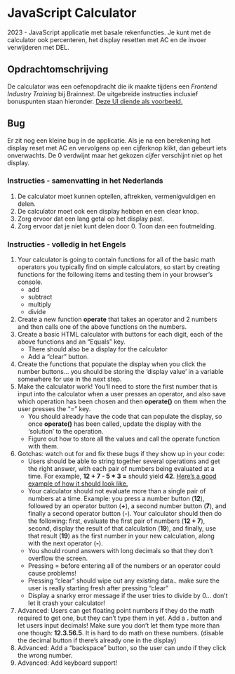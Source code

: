# JavaScript Calculator
2023 - JavaScript applicatie met basale rekenfuncties. Je kunt met de calculator ook percenteren, het display resetten met AC en de invoer verwijderen met DEL.

## Opdrachtomschrijving
De calculator was een oefenopdracht die ik maakte tijdens een *Frontend Industry Training* bij Brainnest. De uitgebreide instructies inclusief bonuspunten staan hieronder. [Deze UI diende als voorbeeld.](https://mrbuddh4.github.io/calculator/)

## Bug
Er zit nog een kleine bug in de applicatie. Als je na een berekening het display reset met AC en vervolgens op een cijferknop klikt, dan gebeurt iets onverwachts. De 0 verdwijnt maar het gekozen cijfer verschijnt niet op het display.

### Instructies - samenvatting in het Nederlands
1. De calculator moet kunnen optellen, aftrekken, vermenigvuldigen en delen.
2. De calculator moet ook een display hebben en een clear knop.
3. Zorg ervoor dat een lang getal op het display past.
4. Zorg ervoor dat je niet kunt delen door 0. Toon dan een foutmelding.

### Instructies - volledig in het Engels
1. Your calculator is going to contain functions for all of the basic math operators you typically
find on simple calculators, so start by creating functions for the following items and testing them in your browser’s console.
    - add
    - subtract
    - multiply
    - divide
2. Create a new function **operate** that takes an operator and 2 numbers and then calls one of the above functions on the numbers.
3. Create a basic HTML calculator with buttons for each digit, each of the above functions and an “Equals” key.
    - There should also be a display for the calculator
    - Add a “clear” button.
4. Create the functions that populate the display when you click the number buttons... you should be storing the ‘display value’ in a variable somewhere for use in the next step.
5. Make the calculator work! You’ll need to store the first number that is input into the calculator when a user presses an operator, and also save which operation has been chosen and then **operate()** on them when the user presses the “=” key.
    - You should already have the code that can populate the display, so once **operate()** has been called, update the display with the ‘solution’ to the operation.
    - Figure out how to store all the values and call the operate function with them.
6. Gotchas: watch out for and fix these bugs if they show up in your code:
    - Users should be able to string together several operations and get the right answer, with each pair of numbers being evaluated at a time. For example, **12 + 7 - 5 * 3 =** should yield **42**. [Here’s a good example of how it should look like.](https://mrbuddh4.github.io/calculator/)
    - Your calculator should not evaluate more than a single pair of numbers at a time. Example: you press a number button (**12**), followed by an operator button (**+**), a second number button (**7**), and finally a second operator button (**-**). Your calculator should then do the following: first, evaluate the first pair of numbers (**12 + 7**), second, display the result of that calculation (**19**), and finally, use that result (**19**) as the first number in your new calculation, along with the next operator (**-**).
    - You should round answers with long decimals so that they don’t overflow the screen.
    - Pressing = before entering all of the numbers or an operator could cause problems!
    - Pressing “clear” should wipe out any existing data.. make sure the user is really starting fresh after pressing “clear”
    - Display a snarky error message if the user tries to divide by 0... don’t let it crash your calculator!
7. Advanced: Users can get floating point numbers if they do the math required to get one, but
they can’t type them in yet. Add a **.** button and let users input decimals! Make sure you don’t let them type more than one though: **12.3.56.5**. It is hard to do math on these numbers. (disable the decimal button if there’s already one in the display)
8. Advanced: Add a “backspace” button, so the user can undo if they click the wrong number.
9. Advanced: Add keyboard support!
